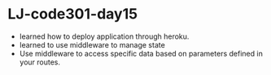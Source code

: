 # LJ-code301-day15

* learned how to deploy application through heroku.
* learned to use middleware to manage state
* Use middleware to access specific data based on
parameters defined in your routes.
